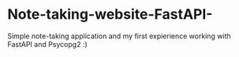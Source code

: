 # Note-taking-website-FastAPI-
Simple note-taking application and my first expierience working with FastAPI and Psycopg2 :)
